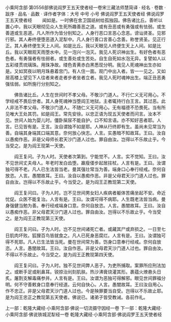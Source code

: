 小乘阿含部·第0556部佛说阎罗王五天使者经一卷宋三藏法师慧简译
· 经名 · 卷数 · 跋序
· 品名 · 品数 · 译作者字体：大号 中号 小号
佛说阎罗王五天使者经
佛说阎罗王五天使者经
　　闻如是。一时佛在舍卫国祇树给孤独园。佛告诸比丘。善听以置心中。我以天眼彻见众人生死所趣善恶之道。或有丑恶或有勇强或有怯弱。或生善道或生恶道。凡人所作为皆分别知之。人身行恶口言恶心念恶。谤讪贤圣。见邪行邪。其人寿终便堕恶道入泥犁中。凡人身行善口言善心念善。称誉贤圣。见正行正。其人寿终便生天上人间。如是比丘。我以天眼见人终便生天上人间。如是比丘。我以天眼观天雨堕水中。见一泡兴一泡灭。我见人死识神出生。有好色者有恶色者。有勇强者有怯弱者。或生善处或生苦处。自生自死如水泡无异。复譬如人以五彩缕贯琉璃珠。用珠净故。缕色青黄赤白黑悉现分明。我见人死魂神出生亦如是。又如冥夜以明月珠悬着宫门。有人住一面。观门中出入者。皆一一见之。又如居高楼上望见下人往者来者走者步者坐者立者。我见人死时魂神出生。端正丑恶勇强怯弱。如所施行分别知之。

　　佛告诸比丘。人生在世间时不孝父母。不敬沙门道人。不行仁义无可用心。不学经戒不畏后世者。其人身死魂神当堕阎王地狱。主者辄持行白王言。其过恶。此人非法不孝父母。不敬沙门道人。不随仁义无可用心。无有福德不恐畏死。当有所见唯大王处其罚。如是阎王。常先安徐。以忠正语为现五天使者而问言。汝本不见。世间人始为婴儿时。僵卧屎尿不能自护。口不知言语。亦不知好恶者耶。人言。已见皆有是。王言。汝自谓独不如是耶。人神从行终即有生。虽尚未见常当为善。自端其身端其口端其意。奈何放心快志。人言。实愚暗不知故耳。王曰。汝自以愚痴作恶。非是父母师长君天沙门道人过也。罪自由汝。岂得以不乐故止乎。今当受之。是为阎王现第一天使。

　　阎王复问。子为人时。天使者次第到。宁能觉不。人言。实不觉知。王曰。汝不见世间丈夫母人。年老时发白齿堕。羸瘦偻步起居拄杖。人言有是。王曰。汝谓独可得不老。凡人已生法皆当老。曼其强壮常当为善。端身口心奉行经戒。奈何自放恣。人言。愚闇故耳。王曰。汝自以愚痴作恶。非是父母君天沙门道人过也。罪自由汝。岂得以不乐故止乎。今当受之。是为阎王正教现第二天使。

　　阎王复问曰。子为人时。岂不见世间男女妇人疾病者躯体苦痛坐起不安。命近忧促。众医不能复治。人言有是。王曰。汝谓可得不病耶。人生既老法皆当病。曼身强健当勉为善。奉行经戒端身口意。奈何自放恣。人言。愚闇故耳。王曰。汝自以愚痴作恶。非父母君天沙门道人过也。罪自由汝。岂得以不乐故止乎。今当受之。是为阎王正教现第三天使。

　　阎王复问曰。子为人时。岂不见世间诸死亡者。或藏其尸或弃损之。一日至七日肌肉坏败。狐狸百鸟皆就食之。凡人已死身恶腐烂。人言有是。王曰。汝谓独可得不死耶。凡人已生法皆当死。曼在世间常为善。饬身口意奉行经戒。奈何自放恣。人言。愚闇故耳。王曰。汝自作恶。非是父母君天沙门道人过也。罪自由汝。不得以不乐故止。今当受之。是为阎王正教现第四天使。

　　阎王复问曰。子为人时。独不见世间弊人恶子。为吏所捕取。案罪所应刑法加之。或断手足或削鼻耳。锐掠治刓刻肌肤。热沙沸膏烧灌其形。裹蕴火燎悬头日炙。屠割支解毒痛参并。人言有是。王曰。汝谓为恶独可得解邪。眼见世间罪福分明。何不守善敕身口意奉行经道。云何自快心。人言。愚闇故耳。王曰汝自用心。作不忠正。非是父母君天沙门道人过也。今是殃罪要当自受。岂得以不乐故止耶。是为阎王忠正之教现第五天使者。佛说已。诸弟子皆受教诫。各前作礼。

上一部：乾隆大藏经·小乘阿含部·佛说一切流摄守因经一卷
下一部：乾隆大藏经·小乘阿含部·佛说铁城泥犁经一卷
乾隆大藏经·小乘阿含部·佛说阎罗王五天使者经